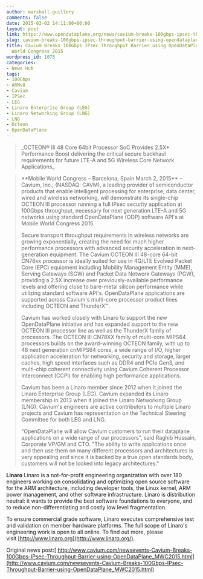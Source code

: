 ```yaml
---
author: marshall.guillory
comments: false
date: 2015-03-02 14:11:00+00:00
layout: post
link: https://www.opendataplane.org/news/cavium-breaks-100gbps-ipsec-throughput-barrier-using-opendataplane-mobile-world-congress-2015/
slug: cavium-breaks-100gbps-ipsec-throughput-barrier-using-opendataplane-mobile-world-congress-2015
title: Cavium Breaks 100Gbps IPsec Throughput Barrier using OpenDataPlane™ at Mobile
  World Congress 2015
wordpress_id: 1075
categories:
- News Hub
tags:
- 100Gbps
- ARMv8
- Cavium
- IPSec
- LEG
- Linaro Enterprise Group (LEG)
- Linaro Networking Group (LNG)
- LNG
- Octeon
- OpenDataPlane
---
```


<blockquote markdown="1">
_OCTEON® III 48 Core 64bit Processor SoC Provides 2.5X+ Performance Boost delivering the critical secure backhaul requirements for future LTE-A and 5G Wireless Core Network Applications_
</blockquote>


<blockquote markdown="1">
**Mobile World Congress – Barcelona, Spain March 2, 2015** –Cavium, Inc., (NASDAQ: CAVM), a leading provider of semiconductor products that enable intelligent processing for enterprise, data center, wired and wireless networking, will demonstrate its single-chip OCTEON III processor running a full IPsec security application at 100Gbps throughput, necessary for next generation LTE-A and 5G networks using standard OpenDataPlane (ODP) software API's at Mobile World Congress 2015.

Secure transport throughput requirements in wireless networks are growing exponentially, creating the need for much higher performance processors with advanced security acceleration in next-generation equipment. The Cavium OCTEON III 48-core 64-bit CN78xx processor is ideally suited for use in 4G/LTE Evolved Packet Core (EPC) equipment including Mobility Management Entity (MME), Serving Gateways (SGW) and Packet Data Network Gateways (PGW), providing a 2.5X increase over previously-available performance levels and offering close to bare-metal silicon performance while utilizing standard software API's. OpenDataPlane applications are supported across Cavium's multi-core processor product lines including OCTEON and ThunderX™.

Cavium has worked closely with Linaro to support the new OpenDataPlane initiative and has expanded support to the new OCTEON III processor line as well as the ThunderX family of processors. The OCTEON III CN78XX family of multi-core MIPS64 processors builds on the award-winning OCTEON family, with up to 48 next generation cnMIPS64 cores, a wide range of I/O, higher application acceleration for networking, security and storage, larger caches, high speed interfaces such as DDR4 and PCIe Gen3, and multi-chip coherent connectivity using Cavium Coherent Processor Interconnect (CCPI) for enabling high performance applications.

Cavium has been a Linaro member since 2012 when it joined the Linaro Enterprise Group (LEG). Cavium expanded its Linaro membership in 2013 when it joined the Linaro Networking Group (LNG). Cavium's engineers are active contributors to multiple Linaro projects and Cavium has representation on the Technical Steering Committee for both LEG and LNG.

"OpenDataPlane will allow Cavium customers to run their dataplane applications on a wide range of our processors", said Raghib Hussain, Corporate VP/GM and CTO. "The ability to write applications once and then use them on many different processors and architectures is very appealing and since it is backed by a true open standards body, customers will not be locked into legacy architectures."
</blockquote>

**Linaro**
Linaro is a not-for-profit engineering organization with over 180 engineers working on consolidating and optimizing open source software for the ARM architecture, including developer tools, the Linux kernel, ARM power management, and other software infrastructure. Linaro is distribution neutral: it wants to provide the best software foundations to everyone, and to reduce non-differentiating and costly low level fragmentation.

To ensure commercial grade software, Linaro executes comprehensive test and validation on member hardware platforms. The full scope of Linaro's engineering work is open to all online. To find out more, please visit [http://www.linaro.org](http://www.linaro.org/).

Original news post:[ http://www.cavium.com/newsevents-Cavium-Breaks-100Gbps-IPsec-Throughput-Barrier-using-OpenDataPlane_MWC2015.html](http://www.cavium.com/newsevents-Cavium-Breaks-100Gbps-IPsec-Throughput-Barrier-using-OpenDataPlane_MWC2015.html)
